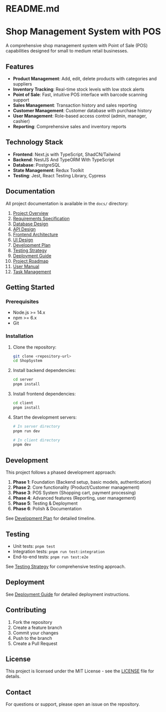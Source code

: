 # README.md

# Shop Management System with POS

A comprehensive shop management system with Point of Sale (POS) capabilities designed for small to medium retail businesses.

## Features

-   **Product Management**: Add, edit, delete products with categories and suppliers
-   **Inventory Tracking**: Real-time stock levels with low stock alerts
-   **Point of Sale**: Fast, intuitive POS interface with barcode scanning support
-   **Sales Management**: Transaction history and sales reporting
-   **Customer Management**: Customer database with purchase history
-   **User Management**: Role-based access control (admin, manager, cashier)
-   **Reporting**: Comprehensive sales and inventory reports

## Technology Stack

-   **Frontend**: Next.js with TypeScript, ShadCN/Tailwind
-   **Backend**: NestJS And TypeORM With TypeScript
-   **Database**: PostgreSQL
-   **State Management**: Redux Toolkit
-   **Testing**: Jest, React Testing Library, Cypress

## Documentation

All project documentation is available in the `docs/` directory:

1. [Project Overview](docs/01_project_overview.md)
2. [Requirements Specification](docs/02_requirements.md)
3. [Database Design](docs/03_database_design.md)
4. [API Design](docs/04_api_design.md)
5. [Frontend Architecture](docs/05_frontend_architecture.md)
6. [UI Design](docs/06_ui_design.md)
7. [Development Plan](docs/07_development_plan.md)
8. [Testing Strategy](docs/08_testing_strategy.md)
9. [Deployment Guide](docs/09_deployment_guide.md)
10. [Project Roadmap](docs/10_roadmap.md)
11. [User Manual](docs/11_user_manual.md)
12. [Task Management](docs/12_task_management.md)

## Getting Started

### Prerequisites

-   Node.js >= 14.x
-   npm >= 6.x
-   Git

### Installation

1. Clone the repository:

    ```bash
    git clone <repository-url>
    cd ShopSystem
    ```

2. Install backend dependencies:

    ```bash
    cd server
    pnpm install
    ```

3. Install frontend dependencies:

    ```bash
    cd client
    pnpm install
    ```

4. Start the development servers:

    ```bash
    # In server directory
    pnpm run dev

    # In client directory
    pnpm dev
    ```

## Development

This project follows a phased development approach:

1. **Phase 1**: Foundation (Backend setup, basic models, authentication)
2. **Phase 2**: Core functionality (Product/Customer management)
3. **Phase 3**: POS System (Shopping cart, payment processing)
4. **Phase 4**: Advanced features (Reporting, user management)
5. **Phase 5**: Testing & Deployment
6. **Phase 6**: Polish & Documentation

See [Development Plan](docs/07_development_plan.md) for detailed timeline.

## Testing

-   Unit tests: `pnpm test`
-   Integration tests: `pnpm run test:integration`
-   End-to-end tests: `pnpm run test:e2e`

See [Testing Strategy](docs/08_testing_strategy.md) for comprehensive testing approach.

## Deployment

See [Deployment Guide](docs/09_deployment_guide.md) for detailed deployment instructions.

## Contributing

1. Fork the repository
2. Create a feature branch
3. Commit your changes
4. Push to the branch
5. Create a Pull Request

## License

This project is licensed under the MIT License - see the [LICENSE](LICENSE) file for details.

## Contact

For questions or support, please open an issue on the repository.
